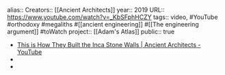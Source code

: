 alias::
Creators:: [[Ancient Architects]] 
year:: 2019
URL:: https://www.youtube.com/watch?v=_KbSFphHCZY
tags:: video, #YouTube #orthodoxy #megaliths #[[ancient engineering]] #[[The engineering argument]] #toWatch 
project:: [[Adam's Atlas]] 
public:: true

- [This is How They Built the Inca Stone Walls | Ancient Architects - YouTube](https://www.youtube.com/watch?v=_KbSFphHCZY)
-
-